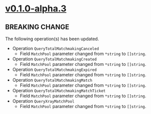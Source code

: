 # [v0.1.0-alpha.3]

## BREAKING CHANGE

The following operation(s) has been updated.

- Operation `QueryTotalMatchmakingCanceled`
    - Field `MatchPool` parameter changed from `*string` to `[]string`.
- Operation `QueryTotalMatchmakingCreated`
    - Field `MatchPool` parameter changed from `*string` to `[]string`.
- Operation `QueryTotalMatchmakingExpired`
    - Field `MatchPool` parameter changed from `*string` to `[]string`.
- Operation `QueryTotalMatchmakingMatch`
    - Field `MatchPool` parameter changed from `*string` to `[]string`.
- Operation `QueryTotalMatchmakingMatchTicket`
    - Field `MatchPool` parameter changed from `*string` to `[]string`.
- Operation `QueryXrayMatchPool`
    - Field `MatchPool` parameter changed from `*string` to `[]string`.

[v0.1.0-alpha.3]: https://github.com/AccelByte/accelbyte-go-modular-sdk/compare/sessionhistory-sdk/v0.1.0-alpha.2..v0.1.0-alpha.3